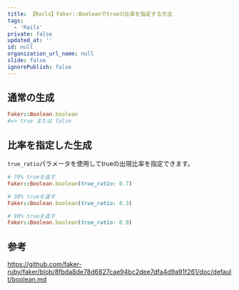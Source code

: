 ```yaml
---
title: 【Rails】Faker::Booleanでtrueの比率を指定する方法
tags:
  - 'Rails'
private: false
updated_at: ''
id: null
organization_url_name: null
slide: false
ignorePublish: false
---
```

## 通常の生成

```ruby
Faker::Boolean.boolean
#=> true または false
```

## 比率を指定した生成

`true_ratio`パラメータを使用してtrueの出現比率を指定できます。

```ruby
# 70% trueを返す
Faker::Boolean.boolean(true_ratio: 0.7)

# 30% trueを返す
Faker::Boolean.boolean(true_ratio: 0.3)

# 90% trueを返す
Faker::Boolean.boolean(true_ratio: 0.9)
```

## 参考

https://github.com/faker-ruby/faker/blob/8fbda8de78d6827cae94bc2dee7dfa4d9a91f261/doc/default/boolean.md
